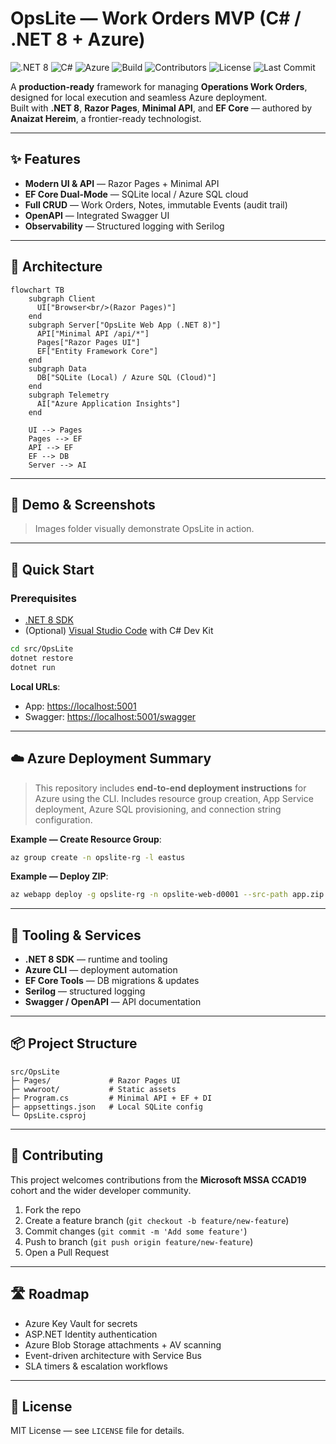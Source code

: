 # OpsLite — Work Orders MVP (C# / .NET 8 + Azure)

![.NET 8](https://img.shields.io/badge/.NET-8.0-512BD4?logo=dotnet&logoColor=white)
![C#](https://img.shields.io/badge/Language-C%23-178600?logo=csharp&logoColor=white)
![Azure](https://img.shields.io/badge/Cloud-Azure-0078D4?logo=microsoft-azure&logoColor=white)
![Build](https://img.shields.io/github/actions/workflow/status/cad-anaizat/OpsLite/build.yml?branch=main&label=Build&logo=githubactions&logoColor=white)
![Contributors](https://img.shields.io/github/contributors/cad-anaizat/OpsLite?logo=github)
![License](https://img.shields.io/badge/License-MIT-informational)
![Last Commit](https://img.shields.io/github/last-commit/cad-anaizat/OpsLite?logo=git)

A **production-ready** framework for managing **Operations Work Orders**, designed for local execution and seamless Azure deployment.  
Built with **.NET 8**, **Razor Pages**, **Minimal API**, and **EF Core** — authored by **Anaizat Hereim**, a frontier-ready technologist.

---

## ✨ Features

- **Modern UI & API** — Razor Pages + Minimal API
- **EF Core Dual-Mode** — SQLite local / Azure SQL cloud
- **Full CRUD** — Work Orders, Notes, immutable Events (audit trail)
- **OpenAPI** — Integrated Swagger UI
- **Observability** — Structured logging with Serilog

---

## 🧱 Architecture

```mermaid
flowchart TB
    subgraph Client
      UI["Browser<br/>(Razor Pages)"]
    end
    subgraph Server["OpsLite Web App (.NET 8)"]
      API["Minimal API /api/*"]
      Pages["Razor Pages UI"]
      EF["Entity Framework Core"]
    end
    subgraph Data
      DB["SQLite (Local) / Azure SQL (Cloud)"]
    end
    subgraph Telemetry
      AI["Azure Application Insights"]
    end

    UI --> Pages
    Pages --> EF
    API --> EF
    EF --> DB
    Server --> AI
````

---

## 📸 Demo & Screenshots

> Images folder visually demonstrate OpsLite in action.

---

## 🚀 Quick Start

### Prerequisites

* [.NET 8 SDK](https://dotnet.microsoft.com/download/dotnet/8.0)
* (Optional) [Visual Studio Code](https://code.visualstudio.com/) with C# Dev Kit

```bash
cd src/OpsLite
dotnet restore
dotnet run
```

**Local URLs**:

* App: [https://localhost:5001](https://localhost:5001)
* Swagger: [https://localhost:5001/swagger](https://localhost:5001/swagger)

---

## ☁️ Azure Deployment Summary

> This repository includes **end-to-end deployment instructions** for Azure using the CLI.
> Includes resource group creation, App Service deployment, Azure SQL provisioning, and connection string configuration.

**Example — Create Resource Group**:

```bash
az group create -n opslite-rg -l eastus
```

**Example — Deploy ZIP**:

```bash
az webapp deploy -g opslite-rg -n opslite-web-d0001 --src-path app.zip --type zip
```

---

## 🧰 Tooling & Services

* **.NET 8 SDK** — runtime and tooling
* **Azure CLI** — deployment automation
* **EF Core Tools** — DB migrations & updates
* **Serilog** — structured logging
* **Swagger / OpenAPI** — API documentation

---

## 📦 Project Structure

```
src/OpsLite
├─ Pages/             # Razor Pages UI
├─ wwwroot/           # Static assets
├─ Program.cs         # Minimal API + EF + DI
├─ appsettings.json   # Local SQLite config
└─ OpsLite.csproj
```

---

## 🤝 Contributing

This project welcomes contributions from the **Microsoft MSSA CCAD19** cohort and the wider developer community.

1. Fork the repo
2. Create a feature branch (`git checkout -b feature/new-feature`)
3. Commit changes (`git commit -m 'Add some feature'`)
4. Push to branch (`git push origin feature/new-feature`)
5. Open a Pull Request

---

## 🛣 Roadmap

* Azure Key Vault for secrets
* ASP.NET Identity authentication
* Azure Blob Storage attachments + AV scanning
* Event-driven architecture with Service Bus
* SLA timers & escalation workflows

---

## 📜 License

MIT License — see `LICENSE` file for details.

